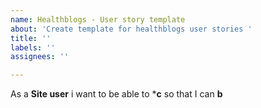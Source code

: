 ```yaml
---
name: Healthblogs - User story template
about: 'Create template for healthblogs user stories '
title: ''
labels: ''
assignees: ''

---
```


As a **Site user** i want to be able to ***c** so that I can **b**

